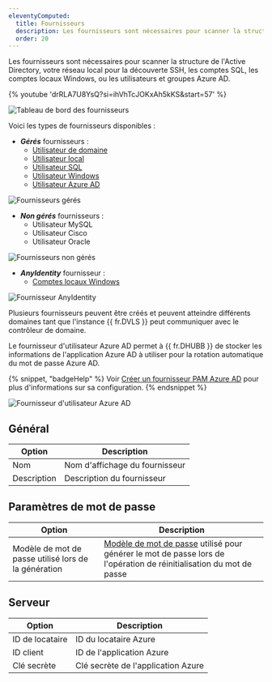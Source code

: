 ```yaml
---
eleventyComputed:
  title: Fournisseurs
  description: Les fournisseurs sont nécessaires pour scanner la structure de l'Active Directory, votre réseau local pour la découverte SSH, les comptes SQL, les comptes locaux Windows, ou les utilisateurs et groupes Azure AD.
  order: 20
---
```

Les fournisseurs sont nécessaires pour scanner la structure de l'Active Directory, votre réseau local pour la découverte SSH, les comptes SQL, les comptes locaux Windows, ou les utilisateurs et groupes Azure AD.

{% youtube 'drRLA7U8YsQ?si=ihVhTcJOKxAh5kKS&amp;start=57' %}

![Tableau de bord des fournisseurs](https://cdnweb.devolutions.net/docs/docs_en_server_ServerOp8140.png)

Voici les types de fournisseurs disponibles :

* ***Gérés*** fournisseurs :
    * [Utilisateur de domaine](/pam/providers/domain-provider/)
    * [Utilisateur local](/pam/providers/local-ssh-provider/)
    * [Utilisateur SQL](/pam/providers/sql-server-provider/)
    * [Utilisateur Windows](/pam/providers/windows-users-provider/)
    * [Utilisateur Azure AD](/pam/providers/azure-ad-user-provider/)

![Fournisseurs gérés](https://cdnweb.devolutions.net/docs/docs_en_server_ServerOp2107.png)

* ***Non gérés*** fournisseurs :
    * Utilisateur MySQL
    * Utilisateur Cisco
    * Utilisateur Oracle

![Fournisseurs non gérés](https://cdnweb.devolutions.net/docs/docs_en_server_ServerOp2108.png)

* ***AnyIdentity*** fournisseur :
    * [Comptes locaux Windows](https://docs.devolutions.net/fr/pam/server/providers/windows-local-account/)

![Fournisseur AnyIdentity](https://cdnweb.devolutions.net/docs/DVLS4026_2024_2.png)

Plusieurs fournisseurs peuvent être créés et peuvent atteindre différents domaines tant que l'instance {{ fr.DVLS }} peut communiquer avec le contrôleur de domaine.

Le fournisseur d'utilisateur Azure AD permet à {{ fr.DHUBB }} de stocker les informations de l'application Azure AD à utiliser pour la rotation automatique du mot de passe Azure AD.

{% snippet, "badgeHelp" %}
Voir [Créer un fournisseur PAM Azure AD](/hub/kb/hub-business/how-to-articles/create-azure-ad-pam-provider/) pour plus d'informations sur sa configuration.
{% endsnippet %}

![Fournisseur d'utilisateur Azure AD](https://cdnweb.devolutions.net/docs/docs_en_hub_Hub2287.png)

## Général

| Option       | Description                           |
|--------------|---------------------------------------|
| Nom          | Nom d'affichage du fournisseur        |
| Description  | Description du fournisseur            |

## Paramètres de mot de passe

| Option                                       | Description                                                               |
|----------------------------------------------|---------------------------------------------------------------------------|
| Modèle de mot de passe utilisé lors de la génération | [Modèle de mot de passe](/hub/web-interface/administration/management/password-templates/) utilisé pour générer le mot de passe lors de l'opération de réinitialisation du mot de passe |

## Serveur

| Option       | Description                           |
|--------------|---------------------------------------|
| ID de locataire | ID du locataire Azure                |
| ID client    | ID de l'application Azure             |
| Clé secrète  | Clé secrète de l'application Azure    |